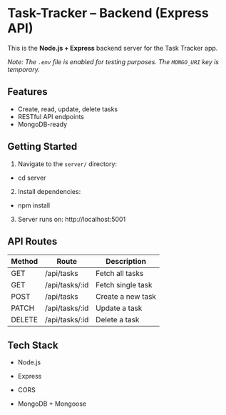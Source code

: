 # Task-Tracker – Backend (Express API)

This is the **Node.js + Express** backend server for the Task Tracker app.

*Note: The `.env` file is enabled for testing purposes. The `MONGO_URI` key is temporary.*

## Features

- Create, read, update, delete tasks
- RESTful API endpoints
- MongoDB-ready

## Getting Started

1. Navigate to the `server/` directory:

- cd server

2. Install dependencies:

- npm install

3. Server runs on: http://localhost:5001

## API Routes

|Method|Route|Description|
|:-----|-----|-----------|
|GET|/api/tasks|Fetch all tasks|
|GET|/api/tasks/:id|Fetch single task|
|POST|/api/tasks|Create a new task|
|PATCH|/api/tasks/:id|Update a task|
|DELETE|/api/tasks/:id|Delete a task|

## Tech Stack

- Node.js

- Express

- CORS

- MongoDB + Mongoose